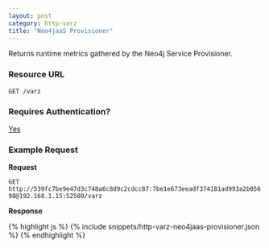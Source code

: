 ```yaml
---
layout: post
category: http-varz
title: "Neo4jaaS Provisioner"
---
```


Returns runtime metrics gathered by the Neo4j Service Provisioner.

### Resource URL

`GET /varz`

### Requires Authentication?

[Yes](/http-varz/authentication)

### Example Request

**Request**

`GET http://539fc7be9e47d3c748a6c8d9c2cdcc87:7be1e673eeadf374181ad993a2b05698@192.168.1.15:52580/varz`

**Response**

<div class="js example">
{% highlight js %}
{% include snippets/http-varz-neo4jaas-provisioner.json %}
{% endhighlight %}
</div>